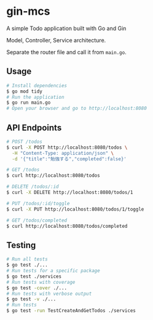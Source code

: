 # gin-mcs

A simple Todo application built with Go and Gin

Model, Controller, Service architecture.

Separate the router file and call it from `main.go`.

## Usage

```sh
# Install dependencies
$ go mod tidy
# Run the application
$ go run main.go
# Open your browser and go to http://localhost:8080
```

## API Endpoints

```sh
# POST /todos
$ curl -X POST http://localhost:8080/todos \
  -H "Content-Type: application/json" \
  -d '{"title":"勉強する","completed":false}'

# GET /todos
$ curl http://localhost:8080/todos

# DELETE /todos/:id
$ curl -X DELETE http://localhost:8080/todos/1

# PUT /todos/:id/toggle
$ curl -X PUT http://localhost:8080/todos/1/toggle

# GET /todos/completed
$ curl http://localhost:8080/todos/completed
```

## Testing

```sh
# Run all tests
$ go test ./...
# Run tests for a specific package
$ go test ./services
# Run tests with coverage
$ go test -cover ./...
# Run tests with verbose output
$ go test -v ./...
# Run tests
$ go test -run TestCreateAndGetTodos ./services
```
